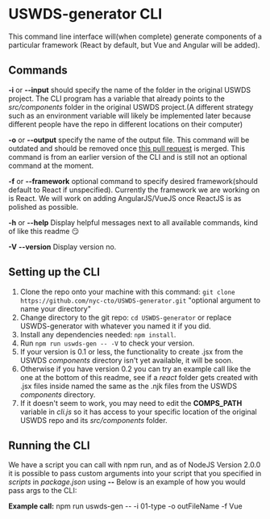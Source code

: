# USWDS-generator CLI

This command line interface will(when complete) generate components of a particular framework (React by default, but Vue and Angular will be added).

## Commands

**-i** or **--input** should specify the name of the folder in the original USWDS project. The CLI program has a variable that already points to the _src/components_ folder in the original USWDS project.(A different strategy such as an environment variable will likely be implemented later because different people have the repo in different locations on their computer)

**-o** or **--output** specify the name of the output file. This command will be outdated and should be removed once [this pull request](https://github.com/nyc-cto/USWDS-generator/pull/19) is merged. This command is from an earlier version of the CLI and is still not an optional command at the moment.

**-f** or **--framework** optional command to specify desired framework(should default to React if unspecified). Currently the framework we are working on is React. We will work on adding AngularJS/VueJS once ReactJS is as polished as possible.

**-h** or **--help** Display helpful messages next to all available commands, kind of like this readme :smirk:

**-V** **--version** Display version no.

## Setting up the CLI

1. Clone the repo onto your machine with this command: `git clone https://github.com/nyc-cto/USWDS-generator.git` "optional argument to name your directory"
2. Change directory to the git repo: `cd USWDS-generator` or replace USWDS-generator with whatever you named it if you did.
3. Install any dependencies needed: `npm install`.
4. Run `npm run uswds-gen -- -V` to check your version.
5. If your version is 0.1 or less, the functionality to create .jsx from the USWDS _components_ directory isn't yet available, it will be soon.
6. Otherwise if you have version 0.2 you can try an example call like the one at the bottom of this readme, see if a _react_ folder gets created with .jsx files inside named the same as the .njk files from the USWDS _components_ directory.
7. If it doesn't seem to work, you may need to edit the **COMPS_PATH** variable in _cli.js_ so it has access to your specific location of the original USWDS repo and its _src/components_ folder.

## Running the CLI

We have a script you can call with npm run, and as of NodeJS Version 2.0.0 it is possible to pass custom arguments into your script that you specified in _scripts_ in _package.json_ using **--** Below is an example of how you would pass args to the CLI:

**Example call:** npm run uswds-gen -- -i 01-type -o outFileName -f Vue

